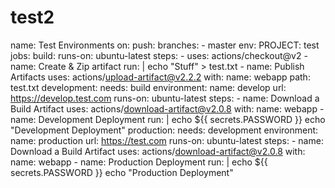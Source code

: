 # test2
name: Test Environments
on:
  push:
    branches:
    - master
env:
  PROJECT: test
jobs:
  build:
    runs-on: ubuntu-latest
    steps:
    - uses: actions/checkout@v2
    - name: Create & Zip artifact
      run: | 
        echo "Stuff" > test.txt 
    - name: Publish Artifacts
      uses: actions/upload-artifact@v2.2.2
      with:
        name: webapp
        path: test.txt
  development:
    needs: build
    environment:
     name: develop
     url: https://develop.test.com
    runs-on: ubuntu-latest
    steps:
    - name: Download a Build Artifact
      uses: actions/download-artifact@v2.0.8
      with:
        name:  webapp
    - name: Development Deployment
      run: | 
        echo  ${{ secrets.PASSWORD }}
        echo "Development Deployment"
  production:
    needs: development
    environment:
     name: production
     url: https://test.com
    runs-on: ubuntu-latest
    steps:
    - name: Download a Build Artifact
      uses: actions/download-artifact@v2.0.8
      with:
        name:  webapp
    - name: Production Deployment
      run: | 
        echo  ${{ secrets.PASSWORD }}
        echo "Production Deployment"
